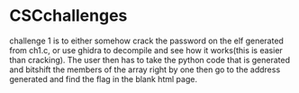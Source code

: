 # CSCchallenges

challenge 1 is to either somehow crack the password on the elf generated from ch1.c, or use ghidra to decompile and see how it works(this is easier than cracking). The user then has to take the python code that is generated and bitshift the members of the array right by one then go to the address generated and find the flag in the blank html page. 
